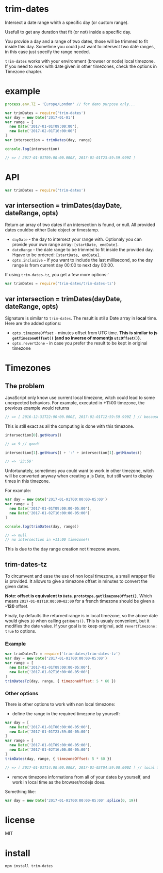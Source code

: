 # trim-dates

Intersect a date range whith a specific day (or custom range).

Usefull to get any duration that fit (or not) inside a specific day.

You provide a day and a range of two dates, those will be trimmed to fit inside this day.
Sometime you could just want to intersect two date ranges, in this case just specify the range needed.

`trim-dates` works with your environment (browser or node) local timezone. If you need to work with date given in other timezones, check the options in Timezone chapter.


# example

``` js
process.env.TZ = 'Europe/London' // for demo purpose only...

var trimDates = require('trim-dates')
var day = new Date('2017-01-01')
var range = [ 
  new Date('2017-01-01T09:00:00'),
  new Date('2017-02-01T16:00:00')
]
var intersection = trimDates(day, range)

console.log(intersection)

// => [ 2017-01-01T09:00:00.000Z, 2017-01-01T23:59:59.999Z ]
```


# API

```js
var trimDates = require('trim-dates')
```


## var intersection = trimDates(dayDate, dateRange, opts)

Return an array of two dates if an intersection is found, or null.
All provided dates couldbe either Date object or timestamp.

* `dayDate` - the day to intersect your range with. Optionaly you can provide your own range array: `[startDate, endDate]`.
* `dateRange` - the date range to be trimmed to fit inside the provided day. Hqave to be ordered: `[startDate, endDate]`.
* `opts.inclusive` - if you want to include the last millisecond, so the day range is from current day 00:00 to next day 00:00.

If using `trim-dates-tz`, you get a few more options:`

```js
var trimDates = require('trim-dates/trim-dates-tz')
```

## var intersection = trimDates(dayDate, dateRange, opts)

Signature is similar to `trim-dates`. The result is stil a Date array in **local** time.
Here are the added options:

* `opts.timezoneOffset` - minutes offset from UTC time. **This is similar to js `getTimezoneOffset()` (and so inverse of momentjs `utcOffset()`)**.
* `opts.revertZone` - in case you prefer the result to be kept in original timezone


# Timezones

## The problem

JavaScript only know use current local timezone, witch could lead to some unexpected behaviors.
For example, executed in +11:00 timezone, the previous example would returns

``` js
// => [ 2016-12-31T22:00:00.000Z, 2017-01-01T12:59:59.999Z ] // because this is diplayed in UTC
```

This is still exact as all the computing is done with this timezone.

```js
intersection[0].getHours()

// => 9 // good!

intersection[1].getHours() + ':' + intersection[1].getMinutes()

// => '23:59'
```

Unfortunately, sometimes you could want to work in other timezone, witch will be converted anyway when creating a js Date, but still want to display times in this timezone.

For example:

```js
var day = new Date('2017-01-01T00:00:00-05:00')
var range = [
  new Date('2017-01-01T09:00:00-05:00'),
  new Date('2017-01-02T16:00:00-05:00')
]

console.log(trimDates(day, range))

// => null 
// no intersection in +11:00 timezone!!
```

This is due to the day range creation not timezone aware.


## trim-dates-tz

To circumvent and ease the use of non local timezone, a small wrapper file is provided.
It allows to give a timezone offset in minutes to convert the given dates.

**Note: offset is equivalent to `Date.prototype.getTimezoneOffset()`**. 
Which means `2017-01-01T10:00:00+02:00` for a french timezone should be given a **-120** offset.

Finaly, by defaults the returned range is in local timezone, so the above date would gives `10` when calling `getHours()`.
This is usualy convenient, but it modifies the date value. If your goal is to keep original, add `revertTimezone: true` to options.


### Example

```js
var trimDatesTz = require('trim-dates/trim-dates-tz')
var day = new Date('2017-01-01T00:00:00-05:00')
var range = [
  new Date('2017-01-01T09:00:00-05:00'),
  new Date('2017-01-02T16:00:00-05:00')
]
trimDatesTz(day, range, { timezoneOffset: 5 * 60 })
```


### Other options

There is other options to work with non local timezone:


- define the range in the required timezone by yourself:

```js
var day = [
  new Date('2017-01-01T00:00:00-05:00'),
  new Date('2017-01-01T23:59:00-05:00')
]
var range = [
  new Date('2017-01-01T09:00:00-05:00'),
  new Date('2017-01-02T16:00:00-05:00')
]
trimDates(day, range, { timezoneOffset: 5 * 60 })

// => [ 2017-01-01T14:00:00.000Z, 2017-01-02T04:59:00.000Z ] // local timezone anyway, but meaningfull result!
```

- remove timezone informations from all of your dates by yourself, and work in local time as the browser/nodejs does.

Something like:

```js
var day = new Date('2017-01-01T00:00:00-05:00'.splice(0, 19))
```


# license

MIT


# install

```
npm install trim-dates
```
